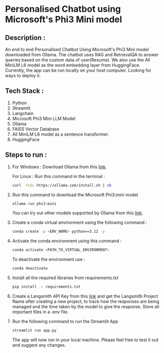 # Personalised Chatbot using Microsoft's Phi3 Mini model

## Description : 
An end to end Personalised Chatbot Using Microsoft's Phi3 Mini model downloaded from Ollama. The chatbot uses RAG and RetrievalQA to answer queries based on the custom data of user(Resume). We also use the All MiniLM L6 model as the word embedding layer from HuggingFace. Currently, the app can be run locally on your host computer. Looking for ways to deploy it.

## Tech Stack : 
1. Python
2. Streamlit
3. Langchain
4. Microsoft Phi3 Mini LLM Model
5. Ollama
6. FAISS Vector Database
7. All MiniLM L6 model as a sentence transformer.
8. HuggingFace

## Steps to run : 
1. For Windows : Download Ollama from this [link](https://ollama.com/).
   
   For Linux : Run this command in the terminal :
   ```bash
   curl -fsSL https://ollama.com/install.sh | sh
   ```
3. Run this command to download the Microsoft Phi3:mini model
   ```bash
   ollama run phi3:mini
   ```
   You can try out other models supported by Ollama from this [link](https://ollama.com/library).
4. Create a conda virtual environment using the following command :
   ```bash
   conda create -p <ENV_NAME> python==3.12 -y
   ```
5. Activate the conda environment using this command :
   ```bash
   conda activate <PATH_TO_VIRTUAL_ENVIRONMENT>
   ```

   To deactivate the environment use :
   ```bash
   conda deactivate
   ```
6. Install all the required libraries from requirements.txt
   ```bash
   pip install -r requirements.txt
   ```
7. Create a Langsmith API Key from this [link](https://smith.langchain.com) and get the Langsmith Project Name after creating a new project, to track how the responses are being managed and the time taken by the model to give the response. Store all important files in a .env file.
8. Run the following command to run the Streamlit App
   ```bash
   streamlit run app.py
   ```

   The app will now run in your local machine. Please feel free to test it out and suggest any changes.
